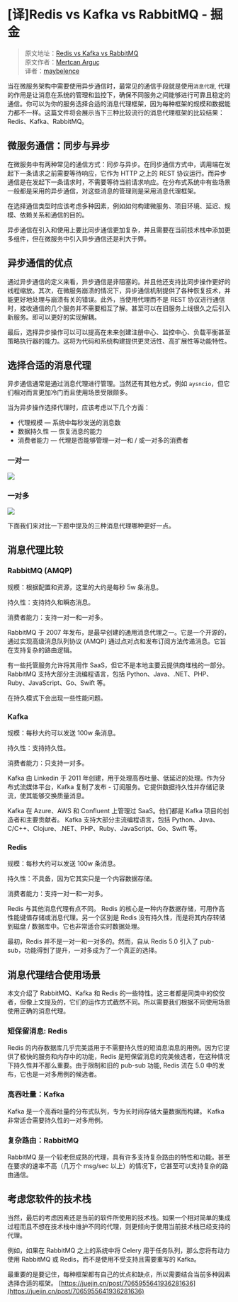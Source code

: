 # [译]Redis vs Kafka vs RabbitMQ - 掘金
> 原文地址：[Redis vs Kafka vs RabbitMQ](https://link.juejin.cn/?target=https%3A%2F%2Fmedium.com%2F%40mertcanarguc%2Fredis-vs-kafka-vs-rabbitmq-e935ebbc7ec "https&#x3A;//medium.com/@mertcanarguc/redis-vs-kafka-vs-rabbitmq-e935ebbc7ec")  
> 原文作者：[Mertcan Arguç](https://link.juejin.cn/?target=https%3A%2F%2Fmedium.com%2F%40mertcanarguc "https&#x3A;//medium.com/@mertcanarguc")  
> 译者：[maybelence](https://juejin.cn/user/3175045312547640 "https&#x3A;//juejin.cn/user/3175045312547640")

当在微服务架构中需要使用异步通信时，最常见的通信手段就是使用`消息代理`, 代理的作用是让消息在系统的管理和监控下，确保不同服务之间能够进行可靠且稳定的通信。你可以为你的服务选择合适的消息代理框架，因为每种框架的规模和数据能力都不一样。这篇文件将会展示当下三种比较流行的消息代理框架的比较结果：Redis、Kafka、RabbitMQ。

## 微服务通信：同步与异步

在微服务中有两种常见的通信方式：同步与异步。在同步通信方式中，调用端在发起下一条请求之前需要等待响应，它作为 HTTP 之上的 REST 协议运行。而异步通信是在发起下一条请求时，不需要等待当前请求响应。在分布式系统中有些场景一般都是采用的异步通信，对这些消息的管理则是采用消息代理框架。

在选择通信类型时应该考虑多种因素，例如如何构建微服务、项目环境、延迟、规模、依赖关系和通信的目的。

异步通信在引入和使用上要比同步通信更加复杂，并且需要在当前技术栈中添加更多组件，但在微服务中引入异步通信还是利大于弊。

## 异步通信的优点

通过异步通信的定义来看，异步通信是非阻塞的。并且他还支持比同步操作更好的线程缩放。其次，在微服务崩溃的情况下，异步通信机制提供了各种恢复技术，并能更好地处理与崩溃有关的错误。此外，当使用代理而不是 REST 协议进行通信时，接收通信的几个服务并不需要相互了解。甚至可以在旧服务上线很久之后引入新服务。即可以更好的实现解耦。

最后，选择异步操作可以可以提高在未来创建注册中心、监控中心、负载平衡甚至策略执行器的能力。这将为代码和系统构建提供更灵活性、高扩展性等功能特性。

## 选择合适的消息代理

异步通信通常是通过消息代理进行管理。当然还有其他方式，例如 `aysncio`，但它们相对而言更加冷门而且使用场景受限颇多。

当为异步操作选择代理时，应该考虑以下几个方面：

-   代理规模 — 系统中每秒发送的消息数
-   数据持久性 — 恢复消息的能力
-   消费者能力 — 代理是否能够管理一对一和 / 或一对多的消费者

### 一对一

![](https://p6-juejin.byteimg.com/tos-cn-i-k3u1fbpfcp/c1ead6171dbc4f03ba18e0d61649ce6c~tplv-k3u1fbpfcp-watermark.awebp?)

### 一对多

![](https://p1-juejin.byteimg.com/tos-cn-i-k3u1fbpfcp/dbe1995bce33495cab7d41091d59f85f~tplv-k3u1fbpfcp-watermark.awebp?)

下面我们来对比一下题中提及的三种消息代理哪种更好一点。

## 消息代理比较

### RabbitMQ (AMQP)

规模：根据配置和资源，这里的大约是每秒 5w 条消息。

持久性：支持持久和瞬态消息。

消费者能力：支持一对一和一对多。

RabbitMQ 于 2007 年发布，是最早创建的通用消息代理之一。它是一个开源的，通过实现高级消息队列协议 (AMQP) 通过点对点和发布订阅方法传递消息。它旨在支持复杂的路由逻辑。

有一些托管服务允许将其用作 SaaS，但它不是本地主要云提供商堆栈的一部分。 RabbitMQ 支持大部分主流编程语言，包括 Python、Java、.NET、PHP、Ruby、JavaScript、Go、Swift 等。

在持久模式下会出现一些性能问题。

### Kafka

规模：每秒大约可以发送 100w 条消息。

持久性：支持持久性。

消费者能力：只支持一对多。

Kafka 由 Linkedin 于 2011 年创建，用于处理高吞吐量、低延迟的处理。作为分布式流媒体平台，Kafka 复制了发布 - 订阅服务。它提供数据持久性并存储记录流，使其能够交换质量消息。

Kafka 在 Azure、AWS 和 Confluent 上管理过 SaaS。他们都是 Kafka 项目的创造者和主要贡献者。 Kafka 支持大部分主流编程语言，包括 Python、Java、C/C++、Clojure、.NET、PHP、Ruby、JavaScript、Go、Swift 等。

### Redis

规模：每秒大约可以发送 100w 条消息。

持久性：不具备，因为它其实只是一个内容数据存储。

消费者能力：支持一对一和一对多。

Redis 与其他消息代理有点不同。 Redis 的核心是一种内存数据存储，可用作高性能键值存储或消息代理。另一个区别是 Redis 没有持久性，而是将其内存转储到磁盘 / 数据库中。它也非常适合实时数据处理。

最初，Redis 并不是一对一和一对多的。然而，自从 Redis 5.0 引入了 pub-sub，功能得到了提升，一对多成为了一个真正的选择。

## 消息代理结合使用场景

本文介绍了 RabbitMQ、Kafka 和 Redis 的一些特性。这三者都是同类中的佼佼者，但像上文提及的，它们的运作方式截然不同。所以需要我们根据不同使用场景使用正确的消息代理。

### 短保留消息: Redis

Redis 的内存数据库几乎完美适用于不需要持久性的短消息消息的用例。因为它提供了极快的服务和内存中的功能，Redis 是短保留消息的完美候选者，在这种情况下持久性并不那么重要。由于限制和旧的 pub-sub 功能, Redis 流在 5.0 中的发布，它也是一对多用例的候选者。

### 高吞吐量：Kafka

Kafka 是一个高吞吐量的分布式队列，专为长时间存储大量数据而构建。 Kafka 非常适合需要持久性的一对多用例。

### 复杂路由：RabbitMQ

RabbitMQ 是一个较老但成熟的代理，具有许多支持复杂路由的特性和功能。甚至在要求的速率不高（几万个 msg/sec 以上）的情况下，它甚至可以支持复杂的路由通信。

## 考虑您软件的技术栈

当然，最后的考虑因素还是当前的软件所使用的技术栈。如果一个相对简单的集成过程而且不想在技术栈中维护不同的代理，则更倾向于使用当前技术栈已经支持的代理。

例如，如果在 RabbitMQ 之上的系统中将 Celery 用于任务队列，那么您将有动力使用 RabbitMQ 或 Redis，而不是使用不受支持且需要重写的 Kafka。

最重要的是要记住，每种框架都有自己的优点和缺点，所以需要结合当前多种因素选择合适的框架。 
 [https://juejin.cn/post/7065955641936281636](https://juejin.cn/post/7065955641936281636)
